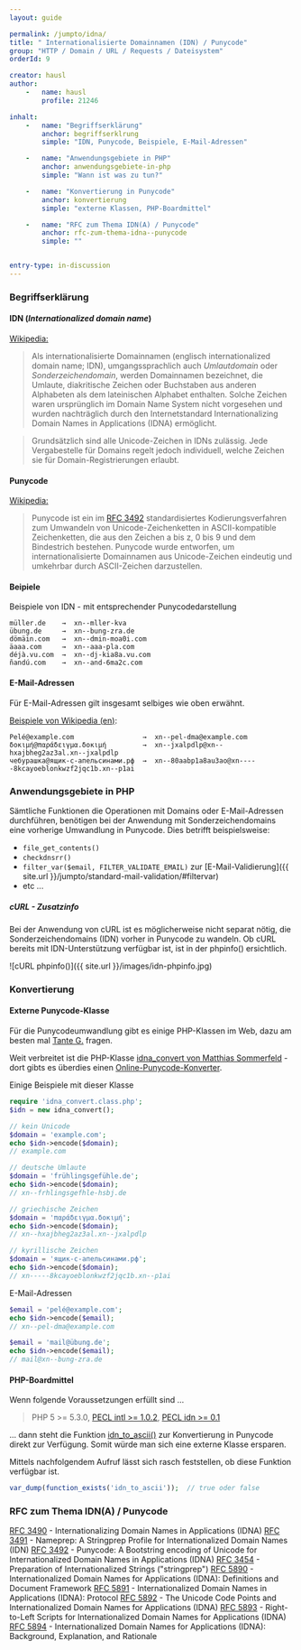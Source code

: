 ```yaml
---
layout: guide

permalink: /jumpto/idna/
title: " Internationalisierte Domainnamen (IDN) / Punycode"
group: "HTTP / Domain / URL / Requests / Dateisystem"
orderId: 9

creator: hausl
author:
    -   name: hausl
        profile: 21246

inhalt:
    -   name: "Begriffserklärung"
        anchor: begriffserklrung
        simple: "IDN, Punycode, Beispiele, E-Mail-Adressen"

    -   name: "Anwendungsgebiete in PHP"
        anchor: anwendungsgebiete-in-php
        simple: "Wann ist was zu tun?"

    -   name: "Konvertierung in Punycode"
        anchor: konvertierung
        simple: "externe Klassen, PHP-Boardmittel"

    -   name: "RFC zum Thema IDN(A) / Punycode"
        anchor: rfc-zum-thema-idna--punycode
        simple: ""


entry-type: in-discussion
---
```



### Begriffserklärung

#### IDN (*Internationalized domain name*)

[Wikipedia:](http://de.wikipedia.org/wiki/Internationalisierter_Domainname)

> Als internationalisierte Domainnamen (englisch internationalized domain name; IDN), umgangssprachlich auch *Umlautdomain* oder *Sonderzeichendomain*, werden Domainnamen bezeichnet, die Umlaute, diakritische Zeichen oder Buchstaben aus anderen Alphabeten als dem lateinischen Alphabet enthalten. Solche Zeichen waren ursprünglich im Domain Name System nicht vorgesehen und wurden nachträglich durch den Internetstandard Internationalizing Domain Names in Applications (IDNA) ermöglicht.

> Grundsätzlich sind alle Unicode-Zeichen in IDNs zulässig. Jede Vergabestelle für Domains regelt jedoch individuell, welche Zeichen sie für Domain-Registrierungen erlaubt.


#### Punycode

[Wikipedia:](http://de.wikipedia.org/wiki/Punycode)

> Punycode ist ein im [RFC 3492](http://tools.ietf.org/html/rfc3492) standardisiertes Kodierungsverfahren zum Umwandeln von Unicode-Zeichenketten in ASCII-kompatible Zeichenketten, die aus den Zeichen a bis z, 0 bis 9 und dem Bindestrich bestehen. Punycode wurde entworfen, um internationalisierte Domainnamen aus Unicode-Zeichen eindeutig und umkehrbar durch ASCII-Zeichen darzustellen.


#### Beipiele

Beispiele von IDN - mit entsprechender Punycodedarstellung

~~~ plain
müller.de    →  xn--mller-kva
übung.de     →  xn--bung-zra.de
dömäin.com   →  xn--dmin-moa0i.com
äaaa.com     →  xn--aaa-pla.com
déjà.vu.com  →  xn--dj-kia8a.vu.com
ñandú.com    →  xn--and-6ma2c.com
~~~

#### E-Mail-Adressen

Für E-Mail-Adressen gilt insgesamt selbiges wie oben erwähnt.

[Beispiele von Wikipedia (en)](http://en.wikipedia.org/wiki/Email_address#Internationalization_examples):

~~~ plain
Pelé@example.com                 →  xn--pel-dma@example.com
δοκιμή@παράδειγμα.δοκιμή         →  xn--jxalpdlp@xn--hxajbheg2az3al.xn--jxalpdlp
чебурашка@ящик-с-апельсинами.рф  →  xn--80aabp1a8au3ao@xn-----8kcayoeblonkwzf2jqc1b.xn--p1ai
~~~


### Anwendungsgebiete in PHP

Sämtliche Funktionen die Operationen mit Domains oder E-Mail-Adressen durchführen, benötigen bei der Anwendung mit Sonderzeichendomains eine vorherige Umwandlung in Punycode. Dies betrifft beispielsweise:

- `file_get_contents()`
- `checkdnsrr()`
- `filter_var($email, FILTER_VALIDATE_EMAIL)` zur [E-Mail-Validierung]({{ site.url }}/jumpto/standard-mail-validation/#filtervar)
- etc ...


##### cURL - Zusatzinfo

Bei der Anwendung von cURL ist es möglicherweise nicht separat nötig, die Sonderzeichendomains (IDN) vorher in Punycode zu wandeln. Ob cURL bereits mit IDN-Unterstützung verfügbar ist, ist in der phpinfo() ersichtlich.

![cURL phpinfo()]({{ site.url }}/images/idn-phpinfo.jpg)


### Konvertierung

#### Externe Punycode-Klasse

Für die Punycodeumwandlung gibt es einige PHP-Klassen im Web, dazu am besten mal [Tante G.](https://www.google.at/search?q=php+punycode+OR+idna+converter) fragen.

Weit verbreitet ist die PHP-Klasse [idna_convert von Matthias Sommerfeld](http://phlymail.com/de/downloads/idna-convert.html) - dort gibts es überdies einen [Online-Punycode-Konverter](http://idnaconv.phlymail.de/?lang=de).

Einige Beispiele mit dieser Klasse


~~~ php
require 'idna_convert.class.php';
$idn = new idna_convert();

// kein Unicode
$domain = 'example.com';
echo $idn->encode($domain);
// example.com

// deutsche Umlaute
$domain = 'frühlingsgefühle.de';
echo $idn->encode($domain);
// xn--frhlingsgefhle-hsbj.de

// griechische Zeichen
$domain = 'παράδειγμα.δοκιμή';
echo $idn->encode($domain);
// xn--hxajbheg2az3al.xn--jxalpdlp

// kyrillische Zeichen
$domain = 'ящик-с-апельсинами.рф';
echo $idn->encode($domain);
// xn-----8kcayoeblonkwzf2jqc1b.xn--p1ai
~~~


E-Mail-Adressen

~~~ php
$email = 'pelé@example.com';
echo $idn->encode($email);
// xn--pel-dma@example.com

$email = 'mail@übung.de';
echo $idn->encode($email);
// mail@xn--bung-zra.de
~~~


#### PHP-Boardmittel

Wenn folgende Voraussetzungen erfüllt sind ...

> PHP 5 >= 5.3.0, [PECL intl >= 1.0.2](http://pecl.php.net/package/intl), [PECL idn >= 0.1](http://pecl.php.net/package/idn)

... dann steht die Funktion [idn_to_ascii()](http://php.net/manual/de/function.idn-to-ascii.php) zur Konvertierung in Punycode direkt zur Verfügung. Somit würde man sich eine externe Klasse ersparen.

Mittels nachfolgendem Aufruf lässt sich rasch feststellen, ob diese Funktion verfügbar ist.

~~~ php
var_dump(function_exists('idn_to_ascii'));  // true oder false
~~~


### RFC zum Thema IDN(A) / Punycode

[RFC 3490](http://tools.ietf.org/html/rfc3490) - Internationalizing Domain Names in Applications (IDNA)
[RFC 3491](http://tools.ietf.org/html/rfc3491) - Nameprep: A Stringprep Profile for Internationalized Domain Names (IDN)
[RFC 3492](http://tools.ietf.org/html/rfc3492) - Punycode: A Bootstring encoding of Unicode for Internationalized Domain Names in Applications (IDNA)
[RFC 3454](http://tools.ietf.org/html/rfc3454) - Preparation of Internationalized Strings ("stringprep")
[RFC 5890](http://tools.ietf.org/html/rfc5890) - Internationalized Domain Names for Applications (IDNA): Definitions and Document Framework
[RFC 5891](http://tools.ietf.org/html/rfc5891) - Internationalized Domain Names in Applications (IDNA): Protocol
[RFC 5892](http://tools.ietf.org/html/rfc5892) - The Unicode Code Points and Internationalized Domain Names for Applications (IDNA)
[RFC 5893](http://tools.ietf.org/html/rfc5893) - Right-to-Left Scripts for Internationalized Domain Names for Applications (IDNA)
[RFC 5894](http://tools.ietf.org/html/rfc5894) - Internationalized Domain Names for Applications (IDNA): Background, Explanation, and Rationale

